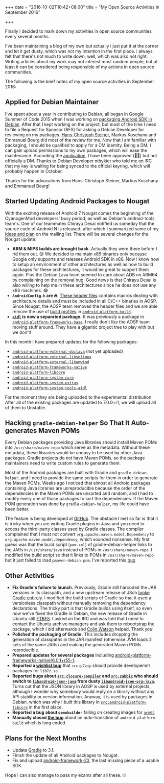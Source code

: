 +++
date = "2016-10-02T10:42+08:00"
title = "My Open Source Activities in September 2016"

+++

Finally I decided to mark down my activities in open source communities every several months.

I've been maintaining a blog of my own but actually I just put it at the corner and let it get dusty, which was not my intention in the first place. I always felt that there's not much to write down, well, which was also not right. Writing articles about my work may not interest most random people, but at least it can be considered being responsible of my actions in open source communities.

The following is the brief notes of my open source activities in September 2016:

## Applied for Debian Maintainer

I've spent about a year in contributing to Debian, all began in Google Summer of Code 2015 when I was working on [packaging Android SDK in Debian](https://wiki.debian.org/SummerOfCode2015/StudentApplications/KaichungYan). After that I kept working on the project, but most of the time I need to file a Request for Sponsor (RFS) for asking a Debian Developer for reviewing on my packages. [Hans-Christoph Steiner](https://wiki.debian.org/HansChristophSteiner), Markus Koschany and Emmanuel Bourg did most of the review for me. Now that I am familiar with packaging, I should be qualified to apply for a DM identity. Being a DM, I can gain upload permissions to my own packages, which will ease the maintenance. According the [application](https://nm.debian.org/process/83), I have been approved (🎉🎊) but not officially a DM. Thanks to Debian Developer nthykier who told me on IRC that my key is waiting for being synced to the official keyring, which will probably happen in October.

Thanks for the advocations from Hans-Christoph Steiner, Markus Koschany and Emmanuel Bourg!

## Started Updating Android Packages to Nougat

With the exciting release of Android 7 Nougat comes the beginning of the CyanogenMod developers' busy period, as well as Debian's android-tools team's. One of our teammates Chirayu Desai notified us someday that the source code of Android N is released, after which I summarized some of my [ideas and plan](https://lists.alioth.debian.org/pipermail/android-tools-devel/2016q3/001740.html) on the mailing list. There will be several changes for the Nougat update:

  * **ARM & MIPS builds are brought back.** Actually they were there before I rid them out. 😓 We decided to maintain x86 binaries only because Google only supports and releases Android SDK in x86. Now I know how to setup an environment of other architectures as well as how to build packages for these architectures, it would be great to support them again. Plus the Debian Lava team seemed to care about ADB on ARM64 by complaining on the [removal bug](https://bugs.debian.org/cgi-bin/bugreport.cgi?bug=817). Good news is that Chirayu Desai is also willing to help me in these architectures since he does not use any x86 machines. 😂
  * **`AndroidConfig.h` are 🔥.** [These header files](https://android.googlesource.com/platform/build/+/android-6.0.1_r68/core/combo/include/arch) contains macros dealing with architecture details and must be included in all C/C++ binaries in AOSP. Since Nougat, the AOSP team removed the header files and we are able remove the use of [build profiles](https://wiki.debian.org/BuildProfileSpec) in [`android-platform-build`](https://tracker.debian.org/pkg/android-platform-build).
  * **[`aidl`](https://tracker.debian.org/pkg/android-platform-system-tools-aidl) is now a separated package.** It was previously a package in [`android-platform-frameworks-base`](https://android.googlesource.com/platform/frameworks/base/+/android-6.0.1_r68/tools/aidl). I really don't like the AOSP team moving stuff around. They have a gigantic project tree to play with but we don't!

In this month I have prepared updates for the following packages:

  * [`android-platform-external-doclava`](https://tracker.debian.org/pkg/android-platform-external-doclava) (not yet uploaded)
  * [`android-platform-external-libselinux`](https://lists.alioth.debian.org/pipermail/android-tools-devel/2016q3/001873.html)
  * [`android-platform-external-libunwind`](https://lists.alioth.debian.org/pipermail/android-tools-devel/2016q3/001883.html)
  * [`android-platform-frameworks-native`](https://tracker.debian.org/news/799608)
  * [`android-platform-libcore`](https://lists.alioth.debian.org/pipermail/android-tools-devel/2016q3/001889.html)
  * [`android-platform-system-core`](https://lists.alioth.debian.org/pipermail/android-tools-devel/2016q3/001896.html)
  * [`android-platform-system-extras`](https://lists.alioth.debian.org/pipermail/android-tools-devel/2016q3/001914.html)
  * [`android-platform-system-tools-aidl`](https://lists.alioth.debian.org/pipermail/android-tools-devel/2016q3/001929.html)

For the moment they are being uploaded to the experimental distribution. After all of the existing packages are updated to 7.0.0+r1, we will upload all of them to Unstable.

## Hacking `gradle-debian-helper` So That It Auto-generates Maven POMs

Every Debian packages providing Java libraries should install Maven POMs into `/usr/share/maven-repo` which serve as the metadata. Without these metadata, these libraries would be uneasy to be used by other Java packages. Gradle projects do not have Maven POMs, so the package maintainers need to write custom rules to generate them.

Most of the Android packages are built with Gradle and `gradle-debian-helper`, and I need to provide the same scripts for them in order to generate the Maven POMs. Weeks ago I noticed that almost all Android packages containing Java libraries are unreproducible because the order of the dependencies in the Maven POMs are unsorted and random, and I had to modify every one of those packages to sort the dependencies. If the Maven POM generation was done by `gradle-debian-helper`, my life could have been better.

The feature is being developed at [GitHub](https://github.com/seamlik/gradle-debian-helper/tree/debian-pom-generation). The obstacle I met so far is that it is tricky when you are writing Gradle plugins in Java and you need to access the third-party classes used by Gradle classes. The compiler complained that I must not convert `org.apache.maven.model.Dependency` to `org.apache.maven.model.Dependency`, which sounded nonsense. My first guess was that the build script (`pom.xml`) of gradle-debian-helper links to the JARs in `/usr/share/java` instead of POMs in `/usr/share/maven-repo`. I modified the build script so that it links to POMs in `/usr/share/maven-repo` but it just failed to load `pmaven-debian.pom`. I've reported this [bug](https://bugs.debian.org/837882).

## Other Activities

  * **Fix Gradle's failure to launch.** Previously, Gradle still harcoded the JAR versions in its classpath, and a new upstream release of JSch [broke Gradle entirely](https://bugs.debian.org/836391). I modified the build scripts of Gradle so that it used a versionless classpath without manually removing the dependency declarations. The tricky part is that Gradle builds using itself, so even now we've fixed the Gradle in Debian, the new release of Gradle in Ubuntu still [FTBFS](https://bugs.launchpad.net/ubuntu/+source/gradle/+bug/1622550). I asked on the IRC and was told that I need to contact the Ubuntu archive managers and ask them to rebootstrap the package, which I did afterwards and [Colin Watson](https://launchpad.net/~cjwatson) helped. Thank you!
  * **Polished the packaging of Gradle.** This includes dropping the generation of classpaths in the JAR manifest (otherwise JVM loads 2 sets of the same JARs) and making the generated Maven POMs reproducible.
  * **Prepared updates for several packages** including [android-platform-frameworks-native/6.0.1+r55-1](https://lists.alioth.debian.org/pipermail/android-tools-devel/2016q3/001749.html).
  * **Reported a [wishlist bug](https://bugs.debian.org/837873)** that `src:p7zip` should provide developemnt packages for `lib7z.so`.
  * **Reported bugs about [`src:closure-compiler`](https://bugs.debian.org/838033) and [`src:zabbix`](https://bugs.debian.org/838034) who should switch to [`libandroid-json-java`](https://packages.debian.org/libandroid-json-java) from dusty [`libandroid-json-org-java`](https://packages.debian.org/libandroid-json-java).** Turns out that the JSON library in AOSP is used by external projects, although I wonder why somebody would reply on a library without any API stability or version information. Anyway, it is used by packages in Debian, which was why I built this library in [`src:android-platform-libcore`](https://tracker.debian.org/pkg/android-platform-libcore) in the first place.
  * **Reported a bug about `qemubuilder`** failing on creating images for [`arm64`](https://bugs.debian.org/838753)
  * **Manually closed [the bug](https://bugs.debian.org/816083)** about an auto-transition of `android-platform-build` which is long ended.

## Plans for the Next Months

  * Update [Gradle](https://tracker.debian.org/pkg/gradle) to 3.1.
  * Finish the update of all Android packages to Nougat.
  * Fix and upload [android-framework-23](https://anonscm.debian.org/cgit/android-tools/android-framework-23.git), the last missing piece of a usable SDK.

Hope I can also manage to pass my exams after all these. 🙄
